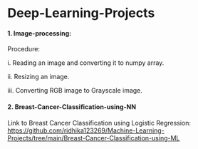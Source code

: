 # Deep-Learning-Projects
#### 1. Image-processing: 

  Procedure:
  
  i. Reading an image and converting it to numpy array.
    
  ii. Resizing an image.
    
  iii. Converting RGB image to Grayscale image.
  
  #### 2. Breast-Cancer-Classification-using-NN
  
  Link to Breast Cancer Classification using Logistic Regression: https://github.com/ridhika123269/Machine-Learning-Projects/tree/main/Breast-Cancer-Classification-using-ML
  
